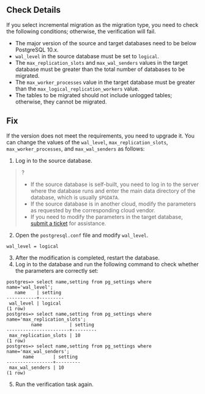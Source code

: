 ## Check Details
If you select incremental migration as the migration type, you need to check the following conditions; otherwise, the verification will fail.
- The major version of the source and target databases need to be below PostgreSQL 10.x.
- `wal_level` in the source database must be set to `logical`.
- The `max_replication_slots` and `max_wal_senders` values in the target database must be greater than the total number of databases to be migrated.
- The `max_worker_processes` value in the target database must be greater than the `max_logical_replication_workers` value.
- The tables to be migrated should not include unlogged tables; otherwise, they cannot be migrated.

## Fix
If the version does not meet the requirements, you need to upgrade it. You can change the values of the `wal_level`, `max_replication_slots`, `max_worker_processes`, and `max_wal_senders` as follows:

1. Log in to the source database.
>?
>- If the source database is self-built, you need to log in to the server where the database runs and enter the main data directory of the database, which is usually `$PGDATA`.
>- If the source database is in another cloud, modify the parameters as requested by the corresponding cloud vendor.
>- If you need to modify the parameters in the target database, [submit a ticket](https://console.cloud.tencent.com/workorder/category) for assistance.
2. Open the `postgresql.conf` file and modify `wal_level`.
```
wal_level = logical
```
3. After the modification is completed, restart the database.
4. Log in to the database and run the following command to check whether the parameters are correctly set:
```
postgres=> select name,setting from pg_settings where name='wal_level';
   name    | setting 
-----------+---------
 wal_level | logical
(1 row)
postgres=> select name,setting from pg_settings where name='max_replication_slots';
         name          | setting 
-----------------------+---------
 max_replication_slots | 10
(1 row)
postgres=> select name,setting from pg_settings where name='max_wal_senders';
      name       | setting 
-----------------+---------
 max_wal_senders | 10
(1 row)
```
5. Run the verification task again.


